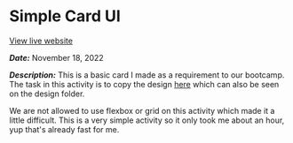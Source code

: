 # Simple Card UI 

[View live website](https://quendp.github.io/simple-card-ui/)

**_Date:_** November 18, 2022

**_Description:_** This is a basic card I made as a requirement to our bootcamp. The task in this activity is to copy the design [here](design\desktop-design.jpg) which can also be seen on the design folder.

We are not allowed to use flexbox or grid on this activity which made it a little difficult. This is a very simple activity so it only took me about an hour, yup that's already fast for me. 